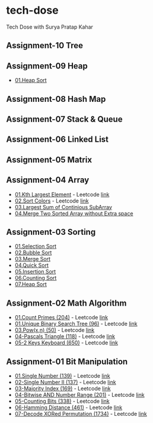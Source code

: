 # tech-dose

Tech Dose with Surya Pratap Kahar

## Assignment-10 Tree

## Assignment-09 Heap

- [01.Heap Sort](./09-Heap/01-HeapSort/)

## Assignment-08 Hash Map

## Assignment-07 Stack & Queue

## Assignment-06 Linked List

## Assignment-05 Matrix

## Assignment-04 Array

- [01.Kth Largest Element](./04-Array/01-KthLargestElement/) - Leetcode [link](https://leetcode.com/problems/kth-largest-element-in-an-array/)
- [02.Sort Colors](./04-Array/02-SortColors/) - Leetcode [link](https://leetcode.com/problems/sort-colors/)
- [03.Largest Sum of Continious SubArray](./04-Array/03-LargestSumOfSubArray/)
- [04.Merge Two Sorted Array without Extra space](./04-Array/04-Merge2SortedArray/)

## Assignment-03 Sorting

- [01.Selection Sort](./03-Sorting/01-SelectionSort/)
- [02.Bubble Sort](./03-Sorting/02-BubbleSort/)
- [03.Merge Sort](./03-Sorting/03-MergeSort/)
- [04.Quick Sort](./03-Sorting/04-QuickSort/)
- [05.Insertion Sort](./03-Sorting/05-InstertionSort/)
- [06.Counting Sort](./03-Sorting/06-CountingSort/)
- [07.Heap Sort](./03-Sorting/07-HeapSort/)

## Assignment-02 Math Algorithm

- [01.Count Primes (204)](<./02-MathAlgorithm/01-CountPrime(204)/>) - Leetcode [link](https://leetcode.com/problems/count-primes/)
- [01.Unique Binary Search Tree (96)](<./02-MathAlgorithm/02-UniqueBinarySearchTree(96)//>) - Leetcode [link](https://leetcode.com/problems/unique-binary-search-trees/)
- [03.Pow(x,n) (50)](<./02-MathAlgorithm/03-Pow(x,y)(50)/>) - Leetcode [link](https://leetcode.com/problems/powx-n/)
- [04-Pascals Triangle (118)](<./02-MathAlgorithm/04-PascalsTriangle(118)/>) - Leetcode [link](https://leetcode.com/problems/pascals-triangle/)
- [05-2 Keys Keyboard (650)](<./02-MathAlgorithm/05-2KeysKeyboard(650)/>) - Leetcode [link](https://leetcode.com/problems/2-keys-keyboard/)

## Assignment-01 Bit Manipulation

- [01.Single Number (139)](<./01-BitManipulation/01-SingleNumber(136)/>) - Leetcode [link](https://leetcode.com/problems/single-number/)
- [02-Single Number II (137)](<./01-BitManipulation/02-SingleNumber-II(137)/>) - Leetcode [link](https://leetcode.com/problems/single-number-ii/)
- [03-Majority Index (169)](<./01-BitManipulation/03-MajorityElement(169)/>) - Leetcode [link](https://leetcode.com/problems/majority-element/)
- [04-Bitwise AND Number Range (201)](<./01-BitManipulation/04-Bitwise AND Number Range(201)/>) - Leetcode [link](https://leetcode.com/problems/bitwise-and-of-numbers-range/)
- [05-Counting Bits (338)](<./01-BitManipulation/05-Counting-Bits(338)/>) - Leetcode [link](https://leetcode.com/problems/counting-bits/)
- [06-Hamming Distance (461)](<./01-BitManipulation/06-HammingDistance(461)/>) - Leetcode [link](https://leetcode.com/problems/hamming-distance/)
- [07-Decode XORed Permutation (1734)](<./01-BitManipulation/07-XORedPermutation(1734)/>) - Leetcode [link](https://leetcode.com/problems/decode-xored-permutation/)
